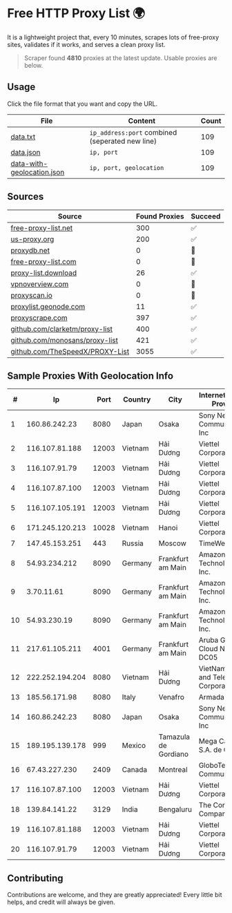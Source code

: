 
# Free HTTP Proxy List 🌍

It is a lightweight project that, every 10 minutes, scrapes lots of free-proxy sites, validates if it works, and serves a clean proxy list.


> Scraper found **4810** proxies at the latest update. Usable proxies are below.

## Usage

Click the file format that you want and copy the URL.


|File|Content|Count|
|----|-------|-----|
|[data.txt](https://raw.githubusercontent.com/themiralay/Proxy-List-World/master/data.txt)|`ip_address:port` combined (seperated new line)|109|
|[data.json](https://raw.githubusercontent.com/themiralay/Proxy-List-World/master/data.json)|`ip, port`|109|
|[data-with-geolocation.json](https://raw.githubusercontent.com/themiralay/Proxy-List-World/master/data-with-geolocation.json)|`ip, port, geolocation`|109|

## Sources

|Source|Found Proxies|Succeed|
|------|-------------|-------|
|[free-proxy-list.net](https://free-proxy-list.net)|300|✅|
|[us-proxy.org](https://www.us-proxy.org)|200|✅|
|[proxydb.net](http://proxydb.net)|0|🚫|
|[free-proxy-list.com](https://free-proxy-list.com/?page=&port=&type%5B%5D=http&type%5B%5D=https&up_time=0&search=Search)|0|🚫|
|[proxy-list.download](https://www.proxy-list.download/HTTP)|26|✅|
|[vpnoverview.com](https://vpnoverview.com/privacy/anonymous-browsing/free-proxy-servers)|0|🚫|
|[proxyscan.io](https://www.proxyscan.io)|0|🚫|
|[proxylist.geonode.com](https://proxylist.geonode.com/api/proxy-list?limit=300&page=1&sort_by=lastChecked&sort_type=desc&protocols=http,https)|11|✅|
|[proxyscrape.com](https://api.proxyscrape.com/v2/?request=displayproxies&protocol=http&timeout=10000&country=all&ssl=all&anonymity=all)|397|✅|
|[github.com/clarketm/proxy-list](https://raw.githubusercontent.com/clarketm/proxy-list/master/proxy-list-raw.txt)|400|✅|
|[github.com/monosans/proxy-list](https://raw.githubusercontent.com/monosans/proxy-list/main/proxies/http.txt)|421|✅|
|[github.com/TheSpeedX/PROXY-List](https://raw.githubusercontent.com/TheSpeedX/PROXY-List/master/http.txt)|3055|✅|


## Sample Proxies With Geolocation Info

|#|Ip|Port|Country|City|Internet Service Provider|
|-|--|----|-------|----|-------------------------|
|1|160.86.242.23|8080|Japan|Osaka|Sony Network Communications Inc|
|2|116.107.81.188|12003|Vietnam|Hải Dương|Viettel Corporation|
|3|116.107.91.79|12003|Vietnam|Hải Dương|Viettel Corporation|
|4|116.107.87.100|12003|Vietnam|Hải Dương|Viettel Corporation|
|5|116.107.105.191|12003|Vietnam|Hải Dương|Viettel Corporation|
|6|171.245.120.213|10028|Vietnam|Hanoi|Viettel Corporation|
|7|147.45.153.251|443|Russia|Moscow|TimeWeb Ltd.|
|8|54.93.234.212|8090|Germany|Frankfurt am Main|Amazon Technologies Inc.|
|9|3.70.11.61|8090|Germany|Frankfurt am Main|Amazon Technologies Inc.|
|10|54.93.230.19|8090|Germany|Frankfurt am Main|Amazon Technologies Inc.|
|11|217.61.105.211|4001|Germany|Frankfurt am Main|Aruba GmbH Cloud Network DC05|
|12|222.252.194.204|8080|Vietnam|Hải Dương|VietNam Post and Telecom Corporation|
|13|185.56.171.98|8080|Italy|Venafro|Armada WAN2|
|14|160.86.242.23|8080|Japan|Osaka|Sony Network Communications Inc|
|15|189.195.139.178|999|Mexico|Tamazula de Gordiano|Mega Cable, S.A. de C.V.|
|16|67.43.227.230|2409|Canada|Montreal|GloboTech Communications|
|17|116.107.87.100|12003|Vietnam|Hải Dương|Viettel Corporation|
|18|139.84.141.22|3129|India|Bengaluru|The Constant Company|
|19|116.107.81.188|12003|Vietnam|Hải Dương|Viettel Corporation|
|20|116.107.91.79|12003|Vietnam|Hải Dương|Viettel Corporation|



## Contributing

Contributions are welcome, and they are greatly appreciated! Every
little bit helps, and credit will always be given.

